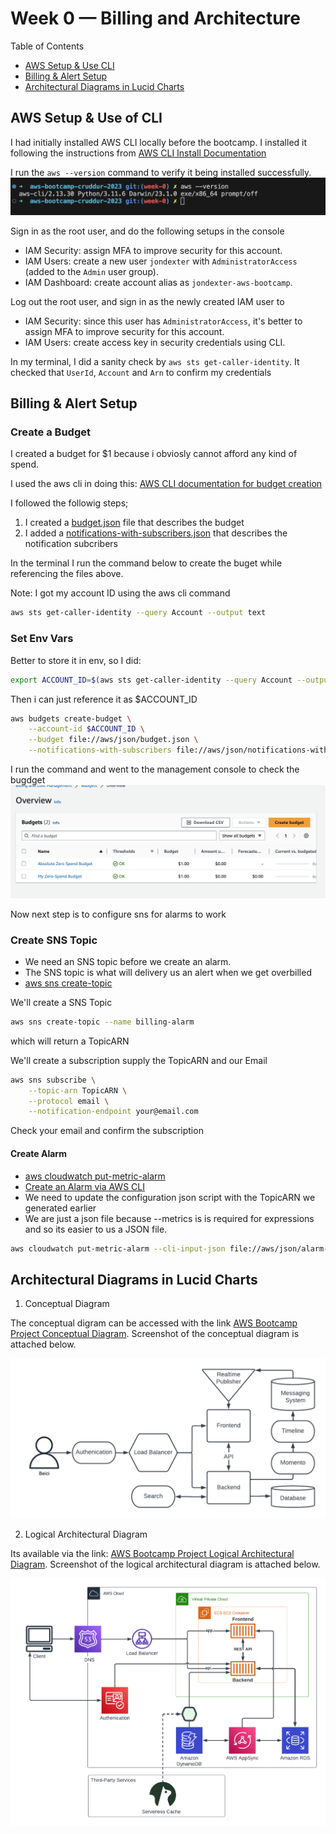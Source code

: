 # Week 0 — Billing and Architecture

Table of Contents

- [AWS Setup & Use CLI](#aws-setup--use-of-cli)
- [Billing & Alert Setup](#billing--alert-setup)
- [Architectural Diagrams in Lucid Charts](#architectural-diagrams-in-lucid-charts)

## AWS Setup & Use of CLI

I had initially installed AWS CLI locally before the bootcamp.
I installed it following the instructions from [AWS CLI Install Documentation](https://docs.aws.amazon.com/cli/latest/userguide/getting-started-install.html)

I run the `aws --version` command to verify it being installed successfully.
![Proof of Working AWS CLI](assets/aws-cli-confirmation.png)

Sign in as the root user, and do the following setups in the console

- IAM Security: assign MFA to improve security for this account.
- IAM Users: create a new user `jondexter` with `AdministratorAccess` (added to the `Admin` user group).
- IAM Dashboard: create account alias as `jondexter-aws-bootcamp`.

Log out the root user, and sign in as the newly created IAM user to

- IAM Security: since this user has `AdministratorAccess`, it's better to assign MFA to improve security for this account.
- IAM Users: create access key in security credentials using CLI.

In my terminal, I did a sanity check by `aws sts get-caller-identity`. It checked that `UserId`, `Account` and `Arn` to confirm my credentials

## Billing & Alert Setup

### Create a Budget

I created a budget for $1 because i obviosly cannot afford any kind of spend.

I used the aws cli in doing this: [AWS CLI documentation for budget creation](https://docs.aws.amazon.com/cli/latest/reference/budgets/create-budget.html#examples)

I followed the followig steps;

1. I created a [budget.json](aws/json/budget.json) file that describes the budget
1. I added a [notifications-with-subscribers.json](aws/json/notifications-with-subscribers.json) that describes the notification subcribers

In the terminal I run the command below to create the buget while referencing the files above.

Note: I got my account ID using the aws cli command

```sh
aws sts get-caller-identity --query Account --output text
```

### Set Env Vars

Better to store it in env, so I did:

```sh
export ACCOUNT_ID=$(aws sts get-caller-identity --query Account --output text)
```

<!--
We will set these credentials for the current bash terminal
```
export AWS_ACCESS_KEY_ID=""
export AWS_SECRET_ACCESS_KEY=""
export AWS_DEFAULT_REGION=us-east-1
``` -->

Then i can just reference it as $ACCOUNT_ID

```sh
aws budgets create-budget \
    --account-id $ACCOUNT_ID \
    --budget file://aws/json/budget.json \
    --notifications-with-subscribers file://aws/json/notifications-with-subscribers.json
```

I run the command and went to the management console to check the bugdget
![Proof of Working Budget](assets/budget-confirmation-screen.png)

Now next step is to configure sns for alarms to work

### Create SNS Topic

- We need an SNS topic before we create an alarm.
- The SNS topic is what will delivery us an alert when we get overbilled
- [aws sns create-topic](https://docs.aws.amazon.com/cli/latest/reference/sns/create-topic.html)

We'll create a SNS Topic

```sh
aws sns create-topic --name billing-alarm
```

which will return a TopicARN

We'll create a subscription supply the TopicARN and our Email

```sh
aws sns subscribe \
    --topic-arn TopicARN \
    --protocol email \
    --notification-endpoint your@email.com
```

Check your email and confirm the subscription

#### Create Alarm

- [aws cloudwatch put-metric-alarm](https://docs.aws.amazon.com/cli/latest/reference/cloudwatch/put-metric-alarm.html)
- [Create an Alarm via AWS CLI](https://aws.amazon.com/premiumsupport/knowledge-center/cloudwatch-estimatedcharges-alarm/)
- We need to update the configuration json script with the TopicARN we generated earlier
- We are just a json file because --metrics is is required for expressions and so its easier to us a JSON file.

```sh
aws cloudwatch put-metric-alarm --cli-input-json file://aws/json/alarm-config.json
```

## Architectural Diagrams in Lucid Charts

1. Conceptual Diagram

The conceptual digram can be accessed with the link [AWS Bootcamp Project Conceptual Diagram](https://lucid.app/lucidchart/63a9970c-b010-4e03-8dd5-6051f7a0133b/edit?viewport_loc=-119%2C-175%2C1579%2C903%2Cvi_xnvX6lTaw&invitationId=inv_478f90f3-2991-4dad-a10f-471e7e5825b9). Screenshot of the conceptual diagram is attached below.

![Screenshot of conceptual diagram](assets/week0-screenshot-conceptual-diagram.png)

2. Logical Architectural Diagram

Its available via the link: [AWS Bootcamp Project Logical Architectural Diagram](https://lucid.app/lucidchart/be8a8049-f889-46c4-83b9-cd52f06a9445/edit?viewport_loc=-311%2C177%2C2037%2C964%2C0_0&invitationId=inv_9600c9fb-e606-403a-888a-9fe299d682da). Screenshot of the logical architectural diagram is attached below.

![Screenshot of logical architectural diagram](assets/week0-screenshot-architectural-diagram.png)
